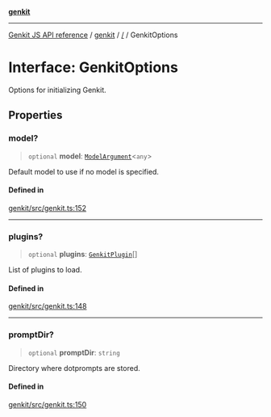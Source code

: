 [**genkit**](../README.md)

***

[Genkit JS API reference](../../README.md) / [genkit](../README.md) / [/](../README.md) / GenkitOptions

# Interface: GenkitOptions

Options for initializing Genkit.

## Properties

### model?

> `optional` **model**: [`ModelArgument`](../type-aliases/ModelArgument.md)\<`any`\>

Default model to use if no model is specified.

#### Defined in

[genkit/src/genkit.ts:152](https://github.com/firebase/genkit/blob/286538acadb0c266800cfa4edc099546226d5af8/js/genkit/src/genkit.ts#L152)

***

### plugins?

> `optional` **plugins**: [`GenkitPlugin`](../plugin/type-aliases/GenkitPlugin.md)[]

List of plugins to load.

#### Defined in

[genkit/src/genkit.ts:148](https://github.com/firebase/genkit/blob/286538acadb0c266800cfa4edc099546226d5af8/js/genkit/src/genkit.ts#L148)

***

### promptDir?

> `optional` **promptDir**: `string`

Directory where dotprompts are stored.

#### Defined in

[genkit/src/genkit.ts:150](https://github.com/firebase/genkit/blob/286538acadb0c266800cfa4edc099546226d5af8/js/genkit/src/genkit.ts#L150)
